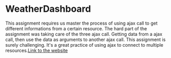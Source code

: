 # WeatherDashboard
This assignment requires us master the process of using ajax call to get different informations from a certain resource. The hard part of the assignment was taking care of the three ajax call. Getting data from a ajax call, then use the data as arguments to another ajax call. This assignment is surely challenging. It's a great practice of using ajax to connect to multiple resources.[Link to the website](https://lorddominic.github.io/WeatherDashboard/)

 